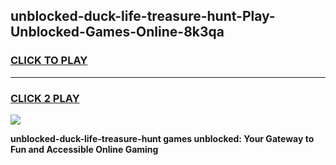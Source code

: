 
## unblocked-duck-life-treasure-hunt-Play-Unblocked-Games-Online-8k3qa
<h3>
<a href="https://premium76.site?title=unblocked-duck-life-treasure-hunt&ref=25A">CLICK TO PLAY</a></h3>
<hr>

<h3>
<a href="https://premium76.site?title=unblocked-duck-life-treasure-hunt&ref=25A">CLICK 2 PLAY</a>
  
</h3>

<a href="https://premium76.site?title=unblocked-duck-life-treasure-hunt&ref=25A"><img src="https://clearcache.store/games.png"></a>


**unblocked-duck-life-treasure-hunt games unblocked: Your Gateway to Fun and Accessible Online Gaming**
